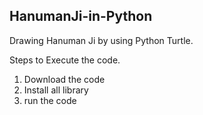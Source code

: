**HanumanJi-in-Python**
-------------------------------------------------------------------------------
Drawing Hanuman Ji by using Python Turtle.

Steps to Execute the code.

1. Download the code
2. Install all library
3. run the code